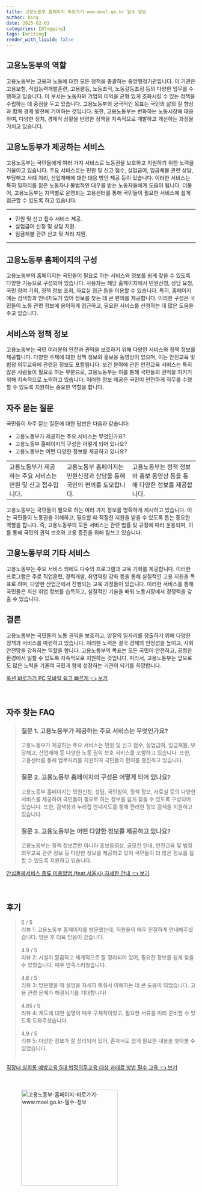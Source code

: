 ```yaml
---
title: 고용노동부 홈페이지 바로가기 www.moel.go.kr 필수 정보
author: bing
date: 2025-02-03
categories: [Blogging]
tags: [writing]
render_with_liquid: false
---
```



<h2 id='고용노동부의_역할'>고용노동부의 역할</h2>

<p>고용노동부는 고용과 노동에 대한 모든 정책을 총괄하는 중앙행정기관입니다. 이 기관은 고용보험, 직업능력개발훈련, 고용평등, 노동조직, 노동갈등조정 등의 다양한 업무를 수행하고 있습니다. 이 부서는 노동자와 기업의 이익을 균형 있게 조화시킬 수 있는 정책을 수립하는 데 중점을 두고 있습니다. 고용노동부의 궁극적인 목표는 국민의 삶의 질 향상과 함께 경제 발전에 기여하는 것입니다. 또한, 고용노동부는 변화하는 노동시장에 대응하여, 다양한 정치, 경제적 상황을 반영한 정책을 지속적으로 개발하고 개선하는 과정을 거치고 있습니다.</p>

<h2 id='고용노동부가_제공하는_서비스'>고용노동부가 제공하는 서비스</h2>

<p>고용노동부는 국민들에게 여러 가지 서비스로 노동권을 보호하고 지원하기 위한 노력을 기울이고 있습니다. 주요 서비스로는 민원 및 신고 접수, 실업급여, 임금체불 관련 상담, 부당해고 사례 처리, 산업재해에 대한 대응 방안 제공 등이 있습니다. 이러한 서비스는 특히 일자리를 잃은 노동자나 불법적인 대우를 받는 노동자들에게 도움이 됩니다. 더불어, 고용노동부는 지역별로 운영되는 고용센터를 통해 국민들이 필요한 서비스에 쉽게 접근할 수 있도록 하고 있습니다.</p>

<hr />

<ul>
    <li>민원 및 신고 접수 서비스 제공.</li>
    <li>실업급여 신청 및 상담 지원.</li>
    <li>임금체불 관련 신고 및 처리 지원.</li>
</ul>

<hr />

<h2 id='고용노동부_홈페이지의_구성'>고용노동부 홈페이지의 구성</h2>

<p>고용노동부의 홈페이지는 국민들이 필요로 하는 서비스와 정보를 쉽게 찾을 수 있도록 다양한 기능으로 구성되어 있습니다. 사용자는 해당 홈페이지에서 민원신청, 상담 요청, 국민 참여 기회, 정책 정보 조회, 자료실 접근 등을 이용할 수 있습니다. 특히, 홈페이지에는 검색창과 안내지도가 있어 정보를 찾는 데 큰 편의를 제공합니다. 이러한 구성은 국민들이 노동 관련 정보에 용이하게 접근하고, 필요한 서비스를 신청하는 데 많은 도움을 주고 있습니다.</p>

<h2 id='서비스와_정책_정보'>서비스와 정책 정보</h2>

<p>고용노동부는 국민 여러분의 안전과 권익을 보호하기 위해 다양한 서비스와 정책 정보를 제공합니다. 다양한 주제에 대한 정책 정보와 홍보용 동영상이 있으며, 이는 안전교육 및 법정 의무교육에 관련된 정보도 포함됩니다. 보건 분야에 관한 안전교육 서비스는 특히 많은 사람들이 필요로 하는 부분으로, 고용노동부는 이를 통해 국민들의 권익을 지키기 위해 지속적으로 노력하고 있습니다. 이러한 정보 제공은 국민이 안전하게 직무를 수행할 수 있도록 지원하는 중요한 역할을 합니다.</p>

<h2 id='자주_묻는_질문'>자주 묻는 질문</h2>

<p>국민들이 자주 묻는 질문에 대한 답변은 다음과 같습니다:</p>

<ul>
    <li>고용노동부가 제공하는 주요 서비스는 무엇인가요?</li>
    <li>고용노동부 홈페이지의 구성은 어떻게 되어 있나요?</li>
    <li>고용노동부는 어떤 다양한 정보를 제공하고 있나요?</li>
</ul>

<table>
    <tr>
        <td>고용노동부가 제공하는 주요 서비스는 민원 및 신고 접수입니다.</td>
        <td>고용노동부 홈페이지는 민원신청과 상담을 통해 국민의 편의를 도모합니다.</td>
        <td>고용노동부는 정책 정보와 홍보 동영상 등을 통해 다양한 정보를 제공합니다.</td>
    </tr>
</table>

<p>고용노동부는 국민들이 필요로 하는 여러 가지 정보를 명확하게 제시하고 있습니다. 이는 국민들이 노동권을 이해하고, 필요할 때 적절한 지원을 받을 수 있도록 돕는 중요한 역할을 합니다. 즉, 고용노동부의 모든 서비스는 관련 법률 및 규정에 따라 운용되며, 이를 통해 국민의 권익 보호와 고용 증진을 위해 힘쓰고 있습니다.</p>

<h2 id='고용노동부의_기타_서비스'>고용노동부의 기타 서비스</h2>

<p>고용노동부는 주요 서비스 외에도 다수의 프로그램과 교육 기회를 제공합니다. 이러한 프로그램은 주로 직업훈련, 경력개발, 취업역량 강화 등을 통해 실질적인 고용 지원을 목표로 하며, 다양한 산업군에서 진행되는 교육 과정들이 있습니다. 이러한 서비스를 통해 국민들은 최신 취업 정보를 습득하고, 실질적인 기술을 배워 노동시장에서 경쟁력을 갖출 수 있습니다.</p>

<h2 id='결론'>결론</h2>

<p>고용노동부는 국민들의 노동 권익을 보호하고, 양질의 일자리를 창출하기 위해 다양한 정책과 서비스를 마련하고 있습니다. 이러한 노력은 결국 경제의 안정성을 높이고, 사회 안전망을 강화하는 역할을 합니다. 고용노동부의 목표는 모든 국민이 안전하고, 공정한 환경에서 일할 수 있도록 지속적으로 지원하는 것입니다. 따라서, 고용노동부는 앞으로도 많은 노력을 기울여 국민과 함께 성장하는 기관이 되기를 희망합니다.</p>


<p><a class="click-button" title="옥션 바로가기 PC 모바일 쉽고 빠르게" href="https://yellowplanner.github.io/posts/%EC%98%A5%EC%85%98-%EB%B0%94%EB%A1%9C%EA%B0%80%EA%B8%B0-PC-%EB%AA%A8%EB%B0%94%EC%9D%BC-%EC%89%BD%EA%B3%A0-%EB%B9%A0%EB%A5%B4%EA%B2%8C/" rel="dofollow">옥션 바로가기 PC 모바일 쉽고 빠르게 👈 보기</a></p><br>
<h2 id='자주_찾는_FAQ'>자주 찾는 FAQ</h2>
<div itemscope="" itemtype="https://schema.org/FAQPage"> 
<blockquote> 
<div itemscope="" itemprop="mainEntity" itemtype="https://schema.org/Question"> 
<h3 itemprop="name">질문 1. 고용노동부가 제공하는 주요 서비스는 무엇인가요?</h3> 
<div itemscope="" itemprop="acceptedAnswer" itemtype="https://schema.org/Answer"> 
<span itemprop="text"> 
<p>고용노동부가 제공하는 주요 서비스는 민원 및 신고 접수, 실업급여, 임금체불, 부당해고, 산업재해 등 다양한 노동 권익 보호 서비스를 포함하고 있습니다. 또한, 고용센터를 통해 업무처리를 지원하여 국민들의 편이를 증진하고 있습니다.</p> 
</span> 
</div> 
</div> 
<div itemscope="" itemprop="mainEntity" itemtype="https://schema.org/Question"> 
<h3 itemprop="name">질문 2. 고용노동부 홈페이지의 구성은 어떻게 되어 있나요?</h3> 
<div itemscope="" itemprop="acceptedAnswer" itemtype="https://schema.org/Answer"> 
<span itemprop="text"> 
<p>고용노동부 홈페이지는 민원신청, 상담, 국민참여, 정책 정보, 자료실 등의 다양한 서비스를 제공하여 국민들이 필요로 하는 정보를 쉽게 찾을 수 있도록 구성되어 있습니다. 또한, 검색창과 누리집 안내지도를 통해 편리한 정보 검색을 지원하고 있습니다.</p> 
</span> 
</div> 
</div> 
<div itemscope="" itemprop="mainEntity" itemtype="https://schema.org/Question"> 
<h3 itemprop="name">질문 3. 고용노동부는 어떤 다양한 정보를 제공하고 있나요?</h3> 
<div itemscope="" itemprop="acceptedAnswer" itemtype="https://schema.org/Answer"> 
<span itemprop="text"> 
<p>고용노동부는 정책 정보뿐만 아니라 홍보동영상, 공모전 안내, 안전교육 및 법정의무교육 관련 정보 등 다양한 정보를 제공하고 있어 국민들이 더 많은 정보를 접할 수 있도록 지원하고 있습니다.</p> 
</span> 
</div> 
</div> 
</blockquote> 
</div>
<p><a class="click-button" title="안심돌봄서비스 종류 이용방법 (feat.서울시) 자세한 안내" href="https://yellowplanner.github.io/posts/%EC%95%88%EC%8B%AC%EB%8F%8C%EB%B4%84%EC%84%9C%EB%B9%84%EC%8A%A4-%EC%A2%85%EB%A5%98-%EC%9D%B4%EC%9A%A9%EB%B0%A9%EB%B2%95-(feat.%EC%84%9C%EC%9A%B8%EC%8B%9C)-%EC%9E%90%EC%84%B8%ED%95%9C-%EC%95%88%EB%82%B4/" rel="dofollow">안심돌봄서비스 종류 이용방법 (feat.서울시) 자세한 안내 👈 보기</a></p><br>
<h2 id='후기'>후기</h2>
<div itemscope itemtype="https://schema.org/Product">
  <blockquote>
  <div itemprop="review" itemscope itemtype="https://schema.org/Review">
      <div itemprop="reviewRating" itemscope itemtype="https://schema.org/Rating"> <span itemprop="ratingValue">5</span> / <span itemprop="bestRating">5</span> </div>
      <span itemprop="reviewBody">리뷰 1: 고용노동부 홈페이지를 방문했는데, 직원들이 매우 친절하게 안내해주셨습니다. 방문 후 더욱 믿음이 갔습니다.</span>
  </div>
  <br>
  <div itemprop="review" itemscope itemtype="https://schema.org/Review">
      <div itemprop="reviewRating" itemscope itemtype="https://schema.org/Rating"> <span itemprop="ratingValue">4.9</span> / <span itemprop="bestRating">5</span> </div>
      <span itemprop="reviewBody">리뷰 2: 시설이 깔끔하고 체계적으로 잘 정리되어 있어, 필요한 정보를 쉽게 찾을 수 있었습니다. 매우 만족스러웠습니다.</span>
  </div>
  <br>
  <div itemprop="review" itemscope itemtype="https://schema.org/Review">
      <div itemprop="reviewRating" itemscope itemtype="https://schema.org/Rating"> <span itemprop="ratingValue">4.8</span> / <span itemprop="bestRating">5</span> </div>
      <span itemprop="reviewBody">리뷰 3: 방문했을 때 설명을 자세히 해줘서 이해하는 데 큰 도움이 되었습니다. 고용 관련 문제가 해결되기를 기대합니다!</span>
  </div>
  <br>
  <div itemprop="review" itemscope itemtype="https://schema.org/Review">
      <div itemprop="reviewRating" itemscope itemtype="https://schema.org/Rating"> <span itemprop="ratingValue">4.85</span> / <span itemprop="bestRating">5</span> </div>
      <span itemprop="reviewBody">리뷰 4: 제도에 대한 설명이 매우 구체적이었고, 필요한 서류를 미리 준비할 수 있도록 도와주셨습니다.</span>
  </div>
  <br>
  <div itemprop="review" itemscope itemtype="https://schema.org/Review">
      <div itemprop="reviewRating" itemscope itemtype="https://schema.org/Rating"> <span itemprop="ratingValue">4.9</span> / <span itemprop="bestRating">5</span> </div>
      <span itemprop="reviewBody">리뷰 5: 다양한 정보가 잘 정리되어 있어, 혼자서도 쉽게 필요한 내용을 찾아볼 수 있었습니다.</span>
  </div>
  <br>
  </blockquote>
</div>
<p><a class="click-button" title="직장내 성희롱 예방교육 5대 법정의무교육 대상 과태료 방법 필수 교육" href="https://yellowplanner.github.io/posts/%EC%A7%81%EC%9E%A5%EB%82%B4-%EC%84%B1%ED%9D%AC%EB%A1%B1-%EC%98%88%EB%B0%A9%EA%B5%90%EC%9C%A1-5%EB%8C%80-%EB%B2%95%EC%A0%95%EC%9D%98%EB%AC%B4%EA%B5%90%EC%9C%A1-%EB%8C%80%EC%83%81-%EA%B3%BC%ED%83%9C%EB%A3%8C-%EB%B0%A9%EB%B2%95-%ED%95%84%EC%88%98-%EA%B5%90%EC%9C%A1/" rel="dofollow">직장내 성희롱 예방교육 5대 법정의무교육 대상 과태료 방법 필수 교육 👈 보기</a></p><br>
<figure class="image"><img src="https://yellowplanner.github.io/assets/img/thumbnail/고용노동부-홈페이지-바로가기-www.moel.go.kr-필수-정보.webp" alt="고용노동부-홈페이지-바로가기-www.moel.go.kr-필수-정보" width="256" height="256"></figure>
